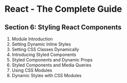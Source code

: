 # React - The Complete Guide

## Section 6: Styling React Components

1. Module Introduction
2. Setting Dynamic Inline Styles
3. Setting CSS Classes Dynamically
4. Introducing Styled Components
5. Styled Components and Dynamic Props
6. Styled Components and Media Queries
7. Using CSS Modules
8. Dynamic Styles with CSS Modules
